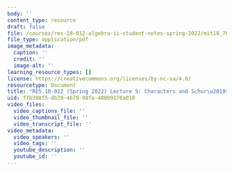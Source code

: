 ```yaml
---
body: ''
content_type: resource
draft: false
file: /courses/res-18-012-algebra-ii-student-notes-spring-2022/mit18_702s22_lec5.pdf
file_type: application/pdf
image_metadata:
  caption: ''
  credit: ''
  image-alt: ''
learning_resource_types: []
license: https://creativecommons.org/licenses/by-nc-sa/4.0/
resourcetype: Document
title: "RES.18-012 (Spring 2022) Lecture 5: Characters and Schur\u2019s Lemma"
uid: ffb398f5-db39-4679-98fa-40899178a010
video_files:
  video_captions_file: ''
  video_thumbnail_file: ''
  video_transcript_file: ''
video_metadata:
  video_speakers: ''
  video_tags: ''
  youtube_description: ''
  youtube_id: ''
---
```

